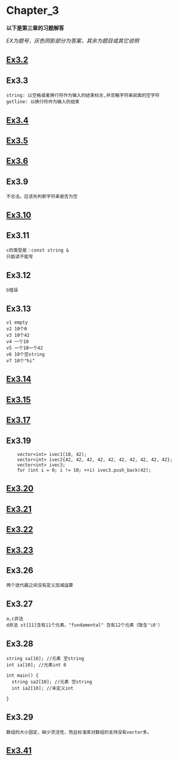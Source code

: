 # Chapter_3

**以下是第三章的习题解答**

*EX为题号，灰色阴影部分为答案，其余为题目或其它说明*

## [Ex3.2](./ex3_2.cpp)

## Ex3.3
```
string: 以空格或者换行符作为输入的结束标志,并忽略字符串前面的空字符
getline: 以换行符作为输入的结束
```

## [Ex3.4](./ex3_4.cpp)

## [Ex3.5](./ex3_5.cpp)

## [Ex3.6](./ex3_6.cpp)

## Ex3.9
```
不合法。应该先判断字符串是否为空
```

## [Ex3.10](./ex3_10.cpp)

## Ex3.11
```
c的类型是：const string &
只能读不能写
```

## Ex3.12
```
b错误
```

## Ex3.13
```
v1 empty
v2 10个0
v3 10个42
v4 一个10
v5 一个10一个42
v6 10个空string
v7 10个"hi"
```

## [Ex3.14](./3_14.cpp)

## [Ex3.15](./3_15.cpp)

## [Ex3.17](./3_17.cpp)

## Ex3.19
```
    vector<int> ivec1(10, 42);
    vector<int> ivec2{42, 42, 42, 42, 42, 42, 42, 42, 42, 42};
    vector<int> ivec3;
    for (int i = 0; i != 10; ++i) ivec3.push_back(42);
```

## [Ex3.20](./3_20.cpp)

## [Ex3.21](./3_21.cpp)

## [Ex3.22](./3_22.cpp)

## [Ex3.23](./3_23.cpp)

## Ex3.26
```
两个迭代器之间没有定义加减运算
```

## Ex3.27
```
a,c非法
d非法 st[11]含有11个元素，"fundamental" 含有12个元素（隐含'\0'）
```

## Ex3.28
```
string sa[10]; //元素 空string
int ia[10]; //元素int 0

int main() {
  string sa2[10]; //元素 空string
  int ia2[10]; //未定义int
  
}
```

## Ex3.29
```
数组的大小固定，缺少灵活性，而且标准库对数组的支持没有vector多。
```

## [Ex3.41](./3_41.cpp)
